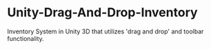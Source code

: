 # Unity-Drag-And-Drop-Inventory
Inventory System in Unity 3D that utilizes 'drag and drop' and toolbar functionality. 
